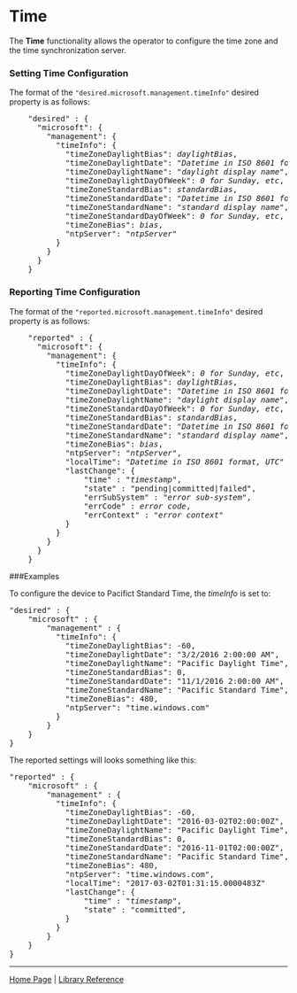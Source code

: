 # Time

The **Time** functionality allows the operator to configure the time zone and the time synchronization server.

### Setting Time Configuration
The format of the `"desired.microsoft.management.timeInfo"` desired property is as follows:

<pre>
    "desired" : {
      "microsoft": {
        "management": {
          "timeInfo": {
            "timeZoneDaylightBias": <i>daylightBias</i>,
            "timeZoneDaylightDate": "<i>Datetime in ISO 8601 format, UTC</i>",
            "timeZoneDaylightName": "<i>daylight display name</i>",
            "timeZoneDaylightDayOfWeek": <i>0 for Sunday, etc</i>,
            "timeZoneStandardBias": <i>standardBias</i>,
            "timeZoneStandardDate": "<i>Datetime in ISO 8601 format, UTC</i>",
            "timeZoneStandardName": "<i>standard display name</i>",
            "timeZoneStandardDayOfWeek": <i>0 for Sunday, etc</i>,
            "timeZoneBias": <i>bias</i>,
            "ntpServer": "<i>ntpServer</i>"
          }
        }
      }
    }
</pre>

### Reporting Time Configuration
The format of the `"reported.microsoft.management.timeInfo"` desired property is as follows:

<pre>
    "reported" : {
      "microsoft": {
        "management": {
          "timeInfo": {
            "timeZoneDaylightDayOfWeek": <i>0 for Sunday, etc</i>,
            "timeZoneDaylightBias": <i>daylightBias</i>,
            "timeZoneDaylightDate": "<i>Datetime in ISO 8601 format, UTC</i>",
            "timeZoneDaylightName": "<i>daylight display name</i>",
            "timeZoneStandardDayOfWeek": <i>0 for Sunday, etc</i>,
            "timeZoneStandardBias": <i>standardBias</i>,
            "timeZoneStandardDate": "<i>Datetime in ISO 8601 format, UTC</i>",
            "timeZoneStandardName": "<i>standard display name</i>",
            "timeZoneBias": <i>bias</i>,
            "ntpServer": "<i>ntpServer</i>",
            "localTime": "<i>Datetime in ISO 8601 format, UTC</i>"
            "lastChange": {
                "time" : "<i>timestamp</i>",
                "state" : "pending|committed|failed",
                "errSubSystem" : "<i>error sub-system</i>",
                "errCode" : <i>error code</i>,
                "errContext" : "<i>error context</i>"
            }
          }
        }
      }
    }
</pre>

###Examples

To configure the device to Pacifict Standard Time, the <i>timeInfo</i> is set to:

<pre>
"desired" : {
    "microsoft" : {
        "management" : {
          "timeInfo": {
            "timeZoneDaylightBias": -60,
            "timeZoneDaylightDate": "3/2/2016 2:00:00 AM",
            "timeZoneDaylightName": "Pacific Daylight Time",
            "timeZoneStandardBias": 0,
            "timeZoneStandardDate": "11/1/2016 2:00:00 AM",
            "timeZoneStandardName": "Pacific Standard Time",
            "timeZoneBias": 480,
            "ntpServer": "time.windows.com"
          }
        }
    }
}
</pre>

The reported settings will looks something like this:
<pre>
"reported" : {
    "microsoft" : {
        "management" : {
          "timeInfo": {
            "timeZoneDaylightBias": -60,
            "timeZoneDaylightDate": "2016-03-02T02:00:00Z",
            "timeZoneDaylightName": "Pacific Daylight Time",
            "timeZoneStandardBias": 0,
            "timeZoneStandardDate": "2016-11-01T02:00:00Z",
            "timeZoneStandardName": "Pacific Standard Time",
            "timeZoneBias": 480,
            "ntpServer": "time.windows.com",
            "localTime": "2017-03-02T01:31:15.0000483Z"
            "lastChange": {
                "time" : "<i>timestamp</i>",
                "state" : "committed",
            }
          }
        }
    }
}
</pre>

----

[Home Page](../README.md) | [Library Reference](library-reference.md)